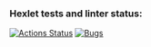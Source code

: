 ### Hexlet tests and linter status:
[![Actions Status](https://github.com/N1kita14/java-project-78/actions/workflows/hexlet-check.yml/badge.svg)](https://github.com/N1kita14/java-project-78/actions)
[![Bugs](https://sonarcloud.io/api/project_badges/measure?project=N1kita14_java-project-78&metric=bugs)](https://sonarcloud.io/summary/new_code?id=N1kita14_java-project-78)
